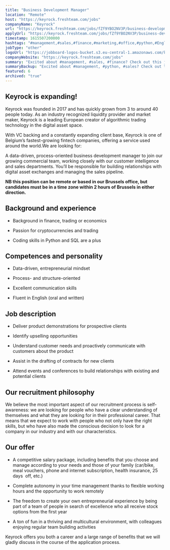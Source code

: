 ```yaml
---
title: "Business Development Manager"
location: "Remote"
host: "https://keyrock.freshteam.com/jobs"
companyName: "Keyrock"
url: "https://keyrock.freshteam.com/jobs/fZf9YBO2NV3P/business-development-manager-remote-possible"
applyUrl: "https://keyrock.freshteam.com/jobs/fZf9YBO2NV3P/business-development-manager-remote-possible#applicant-form"
timestamp: 1615507200000
hashtags: "#management,#sales,#finance,#marketing,#office,#python,#English"
jobType: "other"
logoUrl: "https://jobboard-logos-bucket.s3.eu-central-1.amazonaws.com/keyrock"
companyWebsite: "https://keyrock.freshteam.com/jobs"
summary: "Excited about #management, #sales, #finance? Check out this job post!"
summaryBackup: "Excited about #management, #python, #sales? Check out this job post!"
featured: 6
archived: "true"
---
```


## Keyrock is expanding!

Keyrock was founded in 2017 and has quickly grown from 3 to around 40 people today. As an industry recognized liquidity provider and market maker, Keyrock is a leading European creator of algorithmic trading technology in the digital asset space.

With VC backing and a constantly expanding client base, Keyrock is one of Belgium’s fastest-growing fintech companies, offering a service used around the world.We are looking for:

A data-driven, process-oriented business development manager to join our growing commercial team, working closely with our customer intelligence and sales departments. You’ll be responsible for building relationships with digital asset exchanges and managing the sales pipeline. 

**NB this position can be remote or based in our Brussels office, but candidates must be in a time zone within 2 hours of Brussels in either direction.**

## Background and experience

*   Background in finance, trading or economics
    
*   Passion for cryptocurrencies and trading
    
*   Coding skills in Python and SQL are a plus
    

## Competences and personality

*   Data-driven, entrepreneurial mindset
    
*   Process- and structure-oriented
    
*   Excellent communication skills
    
*   Fluent in English (oral and written)
    

## Job description

*   Deliver product demonstrations for prospective clients
    
*   Identify upselling opportunities
    
*   Understand customer needs and proactively communicate with customers about the product
    
*   Assist in the drafting of contracts for new clients
    
*   Attend events and conferences to build relationships with existing and potential clients
    

## Our recruitment philosophy

We believe the most important aspect of our recruitment process is self-awareness: we are looking for people who have a clear understanding of themselves and what they are looking for in their professional career. That means that we expect to work with people who not only have the right skills, but who have also made the conscious decision to look for a company in our industry and with our characteristics.

## Our offer

*   A competitive salary package, including benefits that you choose and manage according to your needs and those of your family (car/bike, meal vouchers, phone and internet subscription, health insurance, 25 days  off, etc.) 
    
*   Complete autonomy in your time management thanks to flexible working hours and the opportunity to work remotely 
    
*   The freedom to create your own entrepreneurial experience by being part of a team of people in search of excellence who all receive stock options from the first year
    
*   A ton of fun in a thriving and multicultural environment, with colleagues enjoying regular team building activities 
    

Keyrock offers you both a career and a large range of benefits that we will gladly discuss in the course of the application process.

